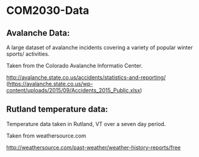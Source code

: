 # COM2030-Data

## Avalanche Data: 
A large dataset of avalanche incidents covering a variety of popular winter sports/ activities.

Taken from the Colorado Avalanche Informatio Center.

http://avalanche.state.co.us/accidents/statistics-and-reporting/ (https://avalanche.state.co.us/wp-content/uploads/2015/09/Accidents_2015_Public.xlsx)

## Rutland temperature data:
Temperature data taken in Rutland, VT over a seven day period.

Taken from weathersource.com

http://weathersource.com/past-weather/weather-history-reports/free
